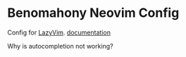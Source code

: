 # Benomahony Neovim Config

Config for [LazyVim](https://github.com/LazyVim/LazyVim).
[documentation](https://lazyvim.github.io/installation)

Why is autocompletion not working?

